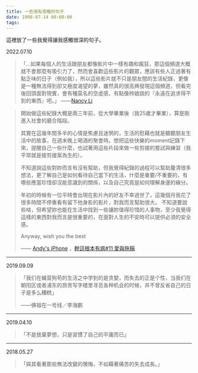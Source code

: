 ```yaml
---
title: 一些很有感觸的句子
date: 1998-07-14 00:00:00
tags:
---
```


這裡放了一些我覺得讓我感觸很深的句子。

2022.07.10
> 「...如果每個人的生活跟朋友都像影片中一樣有趣和瘋狂，那這個頻道大概就不會那麼有吸引力了，然而會喜歡這些影片的觀眾，應該有些人正過著有點乏味的日子（例如我），所以這些影片就不只是朋友間的生活紀錄，更像是一種無法得到卻又極度渴望的夢，雖然真的很高興發現這個頻道，但看完後回頭面對現實，會有種莫名的空虛感，有點像拎娘說的『永遠在追求得不到的東西』吧。」
——[Nancy Li](https://www.youtube.com/channel/UCN8FqEENqs3Pkpv8RECMsWQ)

> 開始做這些紀錄大概是兩三年前，從大學畢業後（我25歲才畢業），算是剛進入社會的磨合階段。
>
> 其實在這幾年間多半的心情是焦慮且迷惘的，生活的慰藉也就是聽聽朋友生活中的故事，在週末晚上喝酒的聚會時。想把這些快樂的moment記錄下來，提醒自己一些什麼，也試著用這些片段來做一些剪接的嘗試與練習（我平常就是接剪接案為生的）。
>
> 不知道說這些對妳而言有沒有幫助，但我覺得紀錄的過程可以幫助釐清很多想法，更了解自己是如何看待自己當下的生活，什麼是重要/不重要的，有哪些應當珍惜卻沒能意識到的關係，以及自己究竟是如何理解身邊的緣分。 
>
> 年初的時候有一位平時會出現在影片內的好友不幸過世了，這幾個月我花了很多時間不停重看有留下他身影的影片，對我而言幫助很大。 不知道要說些啥，但希望妳也能在生活中找到一些讓妳值得珍惜的人事物，至少我覺得這樣的東西對我而言是很重要的，在面對人生的不安時可以提供必須的安全感。
>
> Anyway, wish you the best
>
>——  [Andy's iPhone](https://www.youtube.com/channel/UCw0kJy7-1qCGXEnE8IPet7w)
，[幹這根本有病#11 愛與拖稿](https://www.youtube.com/watch?v=mck0zEWZQic&lc=UgwNEaNOUbLKDSaLAY54AaABAg)

---

2019.09.09
> 「我们在蝇营狗苟的生活之中学到的是贪婪，而失去的正是个性，当我们在朝阳区或者浦东的昂贵写字楼里寻觅各种机会的时候，并不曾反省自己的日子是多么糟糕」 
>
> ——佛祖在一号线／李海鹏

---

2019.04.10
> 「不是放棄夢想，只是習慣了自己的平庸而已」

---

2018.05.27
> 「與其看著那些無法改變的懊悔，不如藉著痛苦的失去成長。」